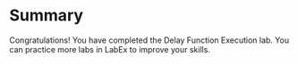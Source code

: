 # Summary

Congratulations! You have completed the Delay Function Execution lab. You can practice more labs in LabEx to improve your skills.
